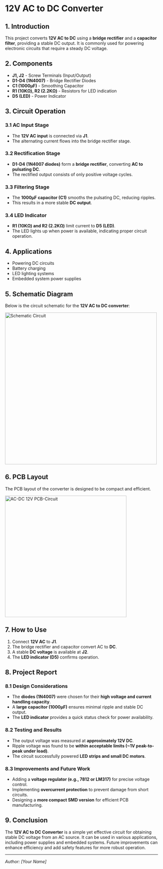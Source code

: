 # 12V AC to DC Converter

## 1. Introduction
This project converts **12V AC to DC** using a **bridge rectifier** and a **capacitor filter**, providing a stable DC output. It is commonly used for powering electronic circuits that require a steady DC voltage.

## 2. Components
- **J1, J2** - Screw Terminals (Input/Output)
- **D1-D4 (1N4007)** - Bridge Rectifier Diodes
- **C1 (1000µF)** - Smoothing Capacitor
- **R1 (10KΩ), R2 (2.2KΩ)** - Resistors for LED indication
- **D5 (LED)** - Power Indicator

## 3. Circuit Operation
### 3.1 AC Input Stage
- The **12V AC input** is connected via **J1**.
- The alternating current flows into the bridge rectifier stage.

### 3.2 Rectification Stage
- **D1-D4 (1N4007 diodes)** form a **bridge rectifier**, converting **AC to pulsating DC**.
- The rectified output consists of only positive voltage cycles.

### 3.3 Filtering Stage
- The **1000µF capacitor (C1)** smooths the pulsating DC, reducing ripples.
- This results in a more stable **DC output**.

### 3.4 LED Indicator
- **R1 (10KΩ) and R2 (2.2KΩ)** limit current to **D5 (LED)**.
- The LED lights up when power is available, indicating proper circuit operation.

## 4. Applications
- Powering DC circuits
- Battery charging
- LED lighting systems
- Embedded system power supplies

## 5. Schematic Diagram
Below is the circuit schematic for the **12V AC to DC converter**:

<img width="500" alt="Schematic Circuit" src="https://github.com/user-attachments/assets/025d0fe9-a32c-459b-a3b8-9f783927a350" />



## 6. PCB Layout
The PCB layout of the converter is designed to be compact and efficient.

<img width="400" alt="AC-DC 12V PCB-Circuit" src="https://github.com/user-attachments/assets/3cc5e951-0055-4d89-b015-4d9bb22bcb65" />


## 7. How to Use
1. Connect **12V AC** to **J1**.
2. The bridge rectifier and capacitor convert AC to **DC**.
3. A stable **DC voltage** is available at **J2**.
4. The **LED indicator (D5)** confirms operation.

## 8. Project Report
### 8.1 Design Considerations
- The **diodes (1N4007)** were chosen for their **high voltage and current handling capacity**.
- A **large capacitor (1000µF)** ensures minimal ripple and stable DC output.
- The **LED indicator** provides a quick status check for power availability.

### 8.2 Testing and Results
- The output voltage was measured at **approximately 12V DC**.
- Ripple voltage was found to be **within acceptable limits (~1V peak-to-peak under load)**.
- The circuit successfully powered **LED strips and small DC motors**.

### 8.3 Improvements and Future Work
- Adding a **voltage regulator (e.g., 7812 or LM317)** for precise voltage control.
- Implementing **overcurrent protection** to prevent damage from short circuits.
- Designing a **more compact SMD version** for efficient PCB manufacturing.

## 9. Conclusion
The **12V AC to DC Converter** is a simple yet effective circuit for obtaining stable DC voltage from an AC source. It can be used in various applications, including power supplies and embedded systems. Future improvements can enhance efficiency and add safety features for more robust operation.

---

*Author: [Your Name]*
